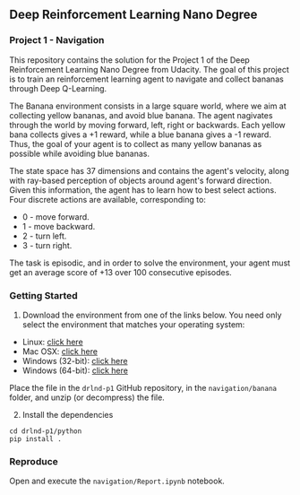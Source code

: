 ## Deep Reinforcement Learning Nano Degree
### Project 1 - Navigation

This repository contains the solution for the Project 1 of the Deep Reinforcement Learning Nano Degree from Udacity. The goal of this project is to train an reinforcement learning agent to navigate and collect bananas through Deep Q-Learning.

The Banana environment consists in a large square world, where we aim at collecting yellow bananas, and avoid blue banana. The agent nagivates through the world by moving forward, left, right or backwards. Each yellow bana collects gives a +1 reward, while a blue banana gives a -1 reward. Thus, the goal of your agent is to collect as many yellow bananas as possible while avoiding blue bananas.

The state space has 37 dimensions and contains the agent's velocity, along with ray-based perception of objects around agent's forward direction. Given this information, the agent has to learn how to best select actions. Four discrete actions are available, corresponding to:

- 0 - move forward.
- 1 - move backward.
- 2 - turn left.
- 3 - turn right.

The task is episodic, and in order to solve the environment, your agent must get an average score of +13 over 100 consecutive episodes.

### Getting Started
1. Download the environment from one of the links below. You need only select the environment that matches your operating system:

- Linux: [click here](https://s3-us-west-1.amazonaws.com/udacity-drlnd/P1/Banana/Banana_Linux.zip)
- Mac OSX: [click here](https://s3-us-west-1.amazonaws.com/udacity-drlnd/P1/Banana/Banana.app.zip)
- Windows (32-bit): [click here](https://s3-us-west-1.amazonaws.com/udacity-drlnd/P1/Banana/Banana_Windows_x86.zip)
- Windows (64-bit): [click here](https://s3-us-west-1.amazonaws.com/udacity-drlnd/P1/Banana/Banana_Windows_x86_64.zip)

Place the file in the `drlnd-p1` GitHub repository, in the `navigation/banana` folder, and unzip (or decompress) the file.

2. Install the dependencies
```
cd drlnd-p1/python
pip install .
```

### Reproduce
Open and execute the `navigation/Report.ipynb` notebook.

